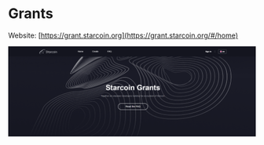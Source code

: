 # Grants

Website: [https://grant.starcoin.org](https://grant.starcoin.org/#/home)



![](<../.gitbook/assets/image (22).png>)
